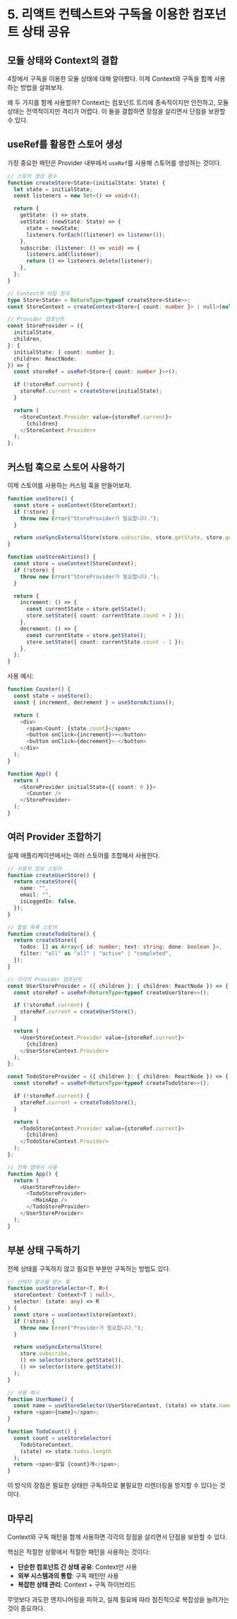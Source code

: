 # 5. 리액트 컨텍스트와 구독을 이용한 컴포넌트 상태 공유

## 모듈 상태와 Context의 결합

4장에서 구독을 이용한 모듈 상태에 대해 알아봤다. 이제 Context와 구독을 함께 사용하는 방법을 살펴보자.

왜 두 가지를 함께 사용할까? Context는 컴포넌트 트리에 종속적이지만 안전하고, 모듈 상태는 전역적이지만 격리가 어렵다. 이 둘을 결합하면 장점을 살리면서 단점을 보완할 수 있다.

## useRef를 활용한 스토어 생성

가장 중요한 패턴은 Provider 내부에서 `useRef`를 사용해 스토어를 생성하는 것이다.

```typescript
// 스토어 생성 함수
function createStore<State>(initialState: State) {
  let state = initialState;
  const listeners = new Set<() => void>();

  return {
    getState: () => state,
    setState: (newState: State) => {
      state = newState;
      listeners.forEach((listener) => listener());
    },
    subscribe: (listener: () => void) => {
      listeners.add(listener);
      return () => listeners.delete(listener);
    },
  };
}

// Context와 타입 정의
type Store<State> = ReturnType<typeof createStore<State>>;
const StoreContext = createContext<Store<{ count: number }> | null>(null);

// Provider 컴포넌트
const StoreProvider = ({
  initialState,
  children,
}: {
  initialState: { count: number };
  children: ReactNode;
}) => {
  const storeRef = useRef<Store<{ count: number }>>();

  if (!storeRef.current) {
    storeRef.current = createStore(initialState);
  }

  return (
    <StoreContext.Provider value={storeRef.current}>
      {children}
    </StoreContext.Provider>
  );
};
```

## 커스텀 훅으로 스토어 사용하기

이제 스토어를 사용하는 커스텀 훅을 만들어보자.

```typescript
function useStore() {
  const store = useContext(StoreContext);
  if (!store) {
    throw new Error("StoreProvider가 필요합니다.");
  }

  return useSyncExternalStore(store.subscribe, store.getState, store.getState);
}

function useStoreActions() {
  const store = useContext(StoreContext);
  if (!store) {
    throw new Error("StoreProvider가 필요합니다.");
  }

  return {
    increment: () => {
      const currentState = store.getState();
      store.setState({ count: currentState.count + 1 });
    },
    decrement: () => {
      const currentState = store.getState();
      store.setState({ count: currentState.count - 1 });
    },
  };
}
```

사용 예시:

```typescript
function Counter() {
  const state = useStore();
  const { increment, decrement } = useStoreActions();

  return (
    <div>
      <span>Count: {state.count}</span>
      <button onClick={increment}>+</button>
      <button onClick={decrement}>-</button>
    </div>
  );
}

function App() {
  return (
    <StoreProvider initialState={{ count: 0 }}>
      <Counter />
    </StoreProvider>
  );
}
```

## 여러 Provider 조합하기

실제 애플리케이션에서는 여러 스토어를 조합해서 사용한다.

```typescript
// 사용자 정보 스토어
function createUserStore() {
  return createStore({
    name: "",
    email: "",
    isLoggedIn: false,
  });
}

// 할일 목록 스토어
function createTodoStore() {
  return createStore({
    todos: [] as Array<{ id: number; text: string; done: boolean }>,
    filter: "all" as "all" | "active" | "completed",
  });
}

// 각각의 Provider 컴포넌트
const UserStoreProvider = ({ children }: { children: ReactNode }) => {
  const storeRef = useRef<ReturnType<typeof createUserStore>>();

  if (!storeRef.current) {
    storeRef.current = createUserStore();
  }

  return (
    <UserStoreContext.Provider value={storeRef.current}>
      {children}
    </UserStoreContext.Provider>
  );
};

const TodoStoreProvider = ({ children }: { children: ReactNode }) => {
  const storeRef = useRef<ReturnType<typeof createTodoStore>>();

  if (!storeRef.current) {
    storeRef.current = createTodoStore();
  }

  return (
    <TodoStoreContext.Provider value={storeRef.current}>
      {children}
    </TodoStoreContext.Provider>
  );
};

// 전체 앱에서 사용
function App() {
  return (
    <UserStoreProvider>
      <TodoStoreProvider>
        <MainApp />
      </TodoStoreProvider>
    </UserStoreProvider>
  );
}
```

## 부분 상태 구독하기

전체 상태를 구독하지 않고 필요한 부분만 구독하는 방법도 있다.

```typescript
// 선택자 함수를 받는 훅
function useStoreSelector<T, R>(
  storeContext: Context<T | null>,
  selector: (state: any) => R
) {
  const store = useContext(storeContext);
  if (!store) {
    throw new Error("Provider가 필요합니다.");
  }

  return useSyncExternalStore(
    store.subscribe,
    () => selector(store.getState()),
    () => selector(store.getState())
  );
}

// 사용 예시
function UserName() {
  const name = useStoreSelector(UserStoreContext, (state) => state.name);
  return <span>{name}</span>;
}

function TodoCount() {
  const count = useStoreSelector(
    TodoStoreContext,
    (state) => state.todos.length
  );
  return <span>할일 {count}개</span>;
}
```

이 방식의 장점은 필요한 상태만 구독하므로 불필요한 리렌더링을 방지할 수 있다는 것이다.

## 마무리

Context와 구독 패턴을 함께 사용하면 각각의 장점을 살리면서 단점을 보완할 수 있다.

핵심은 적절한 상황에서 적절한 패턴을 사용하는 것이다:

- **단순한 컴포넌트 간 상태 공유**: Context만 사용
- **외부 시스템과의 통합**: 구독 패턴만 사용
- **복잡한 상태 관리**: Context + 구독 하이브리드

무엇보다 과도한 엔지니어링을 피하고, 실제 필요에 따라 점진적으로 복잡성을 늘려가는 것이 중요하다.
